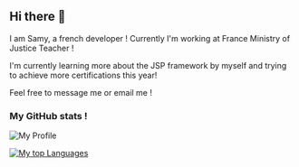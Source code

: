 ## Hi there 👋

I am Samy, a french developer !
Currently I'm working at France Ministry of Justice Teacher !

I'm currently learning more about the JSP framework by myself and trying to achieve more certifications this year!

Feel free to message me or email me !

### My GitHub stats !

![My Profile](https://github-readme-stats.vercel.app/api?username=mysathedev&count_private=true&show_icons=true&theme=onedark&include_all_commits=true)

[![My top Languages](https://github-readme-stats.vercel.app/api/top-langs/?username=mysathedev&layout=compact&theme=onedark&count_private=true&show_icons=true)](https://github.com/anuraghazra/github-readme-stats)

<!--
**MysaTheDev/mysathedev** is a ✨ _special_ ✨ repository because its `README.md` (this file) appears on your GitHub profile.

Here are some ideas to get you started:

- 🔭 I’m currently working on ...
- 🌱 I’m currently learning ...
- 👯 I’m looking to collaborate on ...
- 🤔 I’m looking for help with ...
- 💬 Ask me about ...
- 📫 How to reach me: ...
- 😄 Pronouns: ...
- ⚡ Fun fact: ...
-->
